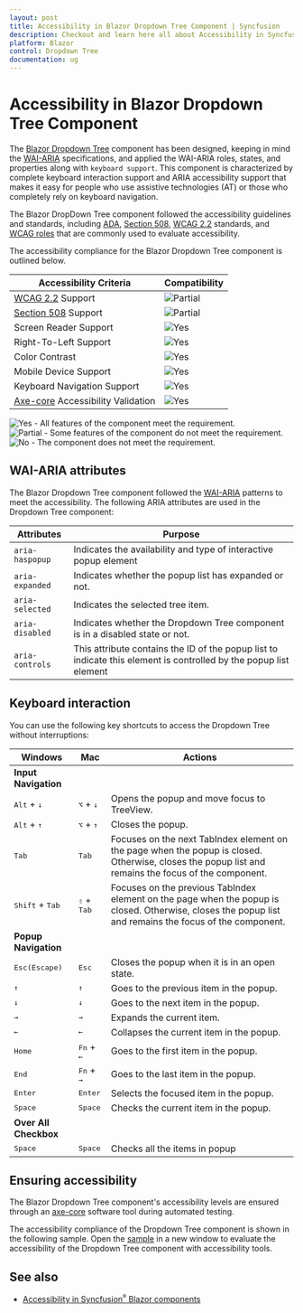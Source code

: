 ```yaml
---
layout: post
title: Accessibility in Blazor Dropdown Tree Component | Syncfusion
description: Checkout and learn here all about Accessibility in Syncfusion Blazor Dropdown Tree component and more.
platform: Blazor
control: Dropdown Tree
documentation: ug
---
```


# Accessibility in Blazor Dropdown Tree Component

The [Blazor Dropdown Tree](https://www.syncfusion.com/blazor-components/blazor-dropdowntree) component has been designed, keeping in mind the [WAI-ARIA](https://www.w3.org/WAI/ARIA/apg/patterns/) specifications, and applied the WAI-ARIA roles, states, and properties along with `keyboard support`. This component is characterized by complete keyboard interaction support and ARIA accessibility support that makes it easy for people who use assistive technologies (AT) or those who completely rely on keyboard navigation.

The Blazor DropDown Tree component followed the accessibility guidelines and standards, including [ADA](https://www.ada.gov/), [Section 508](https://www.section508.gov/), [WCAG 2.2](https://www.w3.org/TR/WCAG22/) standards, and [WCAG roles](https://www.w3.org/TR/wai-aria/#roles) that are commonly used to evaluate accessibility.

The accessibility compliance for the Blazor Dropdown Tree component is outlined below.

| Accessibility Criteria | Compatibility |
| -- | -- |
| [WCAG 2.2](https://www.w3.org/TR/WCAG22/) Support | <img src="https://cdn.syncfusion.com/content/images/documentation/partial.png" alt="Partial"> |
| [Section 508](https://www.section508.gov/) Support | <img src="https://cdn.syncfusion.com/content/images/documentation/partial.png" alt="Partial"> |
| Screen Reader Support | <img src="https://cdn.syncfusion.com/content/images/landing-page/yes.png" alt="Yes"> |
| Right-To-Left Support | <img src="https://cdn.syncfusion.com/content/images/landing-page/yes.png" alt="Yes"> |
| Color Contrast | <img src="https://cdn.syncfusion.com/content/images/landing-page/yes.png" alt="Yes"> |
| Mobile Device Support | <img src="https://cdn.syncfusion.com/content/images/landing-page/yes.png" alt="Yes"> |
| Keyboard Navigation Support | <img src="https://cdn.syncfusion.com/content/images/landing-page/yes.png" alt="Yes"> |
| [Axe-core](https://www.nuget.org/packages/Deque.AxeCore.Playwright) Accessibility Validation | <img src="https://cdn.syncfusion.com/content/images/landing-page/yes.png" alt="Yes"> |

<style>
    .post .post-content img {
        display: inline-block;
        margin: 0.5em 0;
    }
</style>

<div><img src="https://cdn.syncfusion.com/content/images/landing-page/yes.png" alt="Yes"> - All features of the component meet the requirement.</div>

<div><img src="https://cdn.syncfusion.com/content/images/documentation/partial.png" alt="Partial"> - Some features of the component do not meet the requirement.</div>

<div><img src="https://cdn.syncfusion.com/content/images/landing-page/no.png" alt="No"> - The component does not meet the requirement.</div>

## WAI-ARIA attributes

The Blazor Dropdown Tree component followed the [WAI-ARIA](https://www.w3.org/WAI/ARIA/apg/patterns/) patterns to meet the accessibility. The following ARIA attributes are used in the Dropdown Tree component:

| **Attributes** | **Purpose** |
| --- | --- |
| `aria-haspopup` | Indicates the availability and type of interactive popup element |
| `aria-expanded` | Indicates whether the popup list has expanded or not. |
| `aria-selected` | Indicates the selected tree item. |
| `aria-disabled` | Indicates whether the Dropdown Tree component is in a disabled state or not. |
| `aria-controls` | This attribute contains the ID of the popup list to indicate this element is controlled by the popup list element |

## Keyboard interaction

You can use the following key shortcuts to access the Dropdown Tree without interruptions:

| Windows | Mac | Actions |
| --- | --- | --- |
|**Input Navigation**| | |
| <kbd>Alt</kbd> + <kbd>↓</kbd> | <kbd>⌥</kbd> + <kbd>↓</kbd> | Opens the popup and move focus to TreeView. |
| <kbd>Alt</kbd> + <kbd>↑</kbd> | <kbd>⌥</kbd> + <kbd>↑</kbd> | Closes the popup. |
| <kbd>Tab</kbd> | <kbd>Tab</kbd> | Focuses on the next TabIndex element on the page when the popup is closed. Otherwise, closes the popup list and remains the focus of the component. |
| <kbd>Shift</kbd> + <kbd>Tab</kbd> | <kbd>⇧</kbd> + <kbd>Tab</kbd> | Focuses on the previous TabIndex element on the page when the popup is closed. Otherwise, closes the popup list and remains the focus of the component. |
|**Popup Navigation**| | |
| <kbd>Esc(Escape)</kbd> | <kbd>Esc</kbd> | Closes the popup when it is in an open state. |
| <kbd>↑</kbd> | <kbd>↑</kbd> | Goes to the previous item in the popup. |
| <kbd>↓</kbd> | <kbd>↓</kbd> | Goes to the next item in the popup. |
| <kbd>→</kbd> | <kbd>→</kbd> | Expands the current item. |
| <kbd>←</kbd> | <kbd>←</kbd> | Collapses the current item in the popup. |
| <kbd>Home</kbd> | <kbd>Fn</kbd> + <kbd>←</kbd> | Goes to the first item in the popup. |
| <kbd>End</kbd> | <kbd>Fn</kbd> + <kbd>→</kbd> | Goes to the last item in the popup. |
| <kbd>Enter</kbd> | <kbd>Enter</kbd> | Selects the focused item in the popup. |
| <kbd>Space</kbd> | <kbd>Space</kbd> | Checks the current item in the popup. |
|**Over All Checkbox**| | |
| <kbd>Space</kbd> | <kbd>Space</kbd> | Checks all the items in popup |

## Ensuring accessibility

The Blazor Dropdown Tree component's accessibility levels are ensured through an [axe-core](https://www.nuget.org/packages/Deque.AxeCore.Playwright) software tool during automated testing.

The accessibility compliance of the Dropdown Tree component is shown in the following sample. Open the [sample](https://blazor.syncfusion.com/accessibility/dropdowntree) in a new window to evaluate the accessibility of the Dropdown Tree component with accessibility tools.

## See also

* [Accessibility in Syncfusion<sup style="font-size:70%">&reg;</sup> Blazor components](https://blazor.syncfusion.com/documentation/common/accessibility)